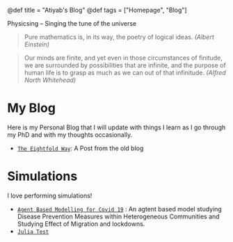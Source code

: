 @def title = "Atiyab's Blog"
@def tags = ["Homepage", "Blog"]

Physicsing – Singing the tune of the universe

> Pure mathematics is, in its way, the poetry of logical ideas. _(Albert Einstein)_

> Our minds are finite, and yet even in those circumstances of finitude, we are surrounded by possibilities that are infinite, and the purpose of human life is to grasp as much as we can out of that infinitude. _(Alfred North Whitehead)_

# My Blog

Here is my Personal Blog that I will update with things I learn as I go through my PhD and with my thoughts occasionally.

* [`The Eightfold Way`](/Old_blog/Gell-Man/): A Post from the old blog

# Simulations

I love performing simulations!


* [`Agent Based Modelling for Covid 19`](/ABM/) : An agtent based model studying Disease Prevention Measures within Heterogeneous Communities and Studying Effect of Migration and lockdowns. 
* [`Julia Test`](/Blog/test/)